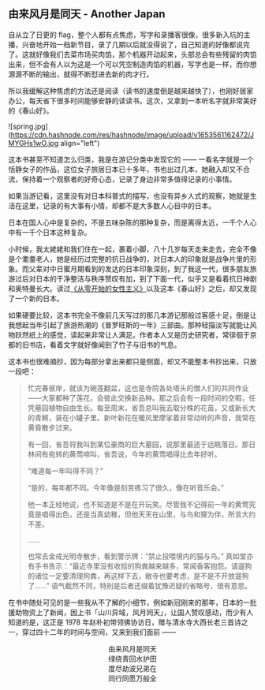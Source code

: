 ## 由来风月是同天 - Another Japan

自从立了日更的 flag，整个人都有点焦虑，写字和录播客很像，很多新入坑的主播，兴奋地开始一档新节目，录了几期以后就没得说了，自己知道的好像都说完了。这就好像我们去菜市场买肉馅，那个机器开动起来，头部总会有些残留的肉馅出来，但不会有人以为这是一个可以凭空制造肉馅的机器，写字也是一样，而你想源源不断的输出，就得不断怼进去新的肉才行。

所以我缓解这种焦虑的方法还是阅读（读书的速度倒是越来越快了），也刚好居家办公，每天省下很多时间能够安静的读读书。这次，又拿到一本听名字就非常美好的《春山好》。

![spring.jpg](https://cdn.hashnode.com/res/hashnode/image/upload/v1653561162472/JMYGHs1wO.jpg align="left")

这本书甚至不知道怎么归类，我是在游记分类中发现它的 —— 一看名字就是一个恬静女子的作品，这位女子旅居日本已十多年，书也出过几本，她融入却又不合流，保持着一个观察者的好奇心态，记录了身边非常多值得记录的小事情。

如果当游记看，这里没有对日本科普式的描写，也没有异乡人式的观察，她就是生活在这里，记录的有大事有小情，却都不是大多数人心目中的日本。

日本在国人心中是复杂的，不是五味杂陈的那种复杂，而是离得太近，一千个人心中有一千个日本这种复杂。

小时候，我太姥姥和我们住在一起，裹着小脚，八十几岁每天走来走去，完全不像是个耄耋老人，她是经历过完整的抗日战争的，对日本人的印象就是战争片里的形象。而父辈对中日蜜月期看到的发达的日本印象深刻，到了我这一代，很多朋友旅游过后对日本的干净整洁与秩序赞叹有加，到了下面一代，似乎又是看着抗日神剧和奥特曼长大。读过[《从零开始的女性主义》](https://someonegao.com/feminism-from-scratch)以及这本《春山好》之后，却又发现了一个新的日本。

如果硬要比较，这本书完全不像前几天写过的那几本游记那般过客感十足，倒是让我想起当年引起了旅游热潮的《普罗旺斯的一年》三部曲。那种轻描淡写就能让风物跃然纸上的感觉，读起来非常让人满足。作者本人又是历史研究者，常徘徊于京都的旧书店，看着文字就好像闻到了竹子与旧书的气息。

这本书也很难摘抄，因为每部分拿出来都只是侧面，却又不能整本书抄出来，只放一段吧：

> 忙完春彼岸，就该为碗莲翻盆，这也是寺院各处塔头的僧人们的共同作业——大家都种了莲花，会彼此交换新品种。那之后会有一段时间的空暇，任凭墓园植物自由生长。每至周末，省吾总叫我去取分株的花苗，又或新长大的青鳉，装在小罐子里。新叶新花在暖风里摩挲着非常动听的声音，我常在黄昏散步过来。
> 
> 有一回，省吾将我叫到某位豪商的巨大墓园，说那里最适于远眺落日。那日林间有宛转的黄莺啼叫，省吾说，今年的黄莺唱得比去年好听。
> 
>  “难道每一年叫得不同？” 
> 
> “是的，每年都不同。今年像是刻苦练习了很久，像在听音乐会。”
> 
> 他一本正经地说，也不知道是不是在开玩笑。尽管我不记得前一年的黄莺究竟是唱得出色，还是当真幼稚，但他天天在山里，与鸟和狸为伴，所言大约不差。
> 
> ……
> 
> 也常去金戒光明寺散步，看到警示牌：“禁止投喂境内的猫与鸟。” 真如堂亦有手书告示：“最近寺里没有收拾的狗粪越来越多，常闻香客抱怨。请遛狗的诸位一定要清理狗粪，再这样下去，敝寺也要考虑，是不是不开放遛狗了……” 语气截然不同，特别是后者还缀着犹豫迟疑的省略号，很有意思。

在书中随处可见的是一些我从不了解的小细节，例如新冠刚来的那年，日本的一批援助物资上了新闻，因上书「山川异域，风月同天」，让国人赞叹感动，而少有人知道的是，这正是 1978 年赵朴初带领佛协访日，赠与清水寺大西长老三首诗之一，穿过四十二年的时间与空间，又来到我们面前 ——


<center>由来风月是同天</center>

<center>绿绕青回水护田</center>

<center>度尽劫波兄弟在</center>

<center>同行同愿万般全</center>













